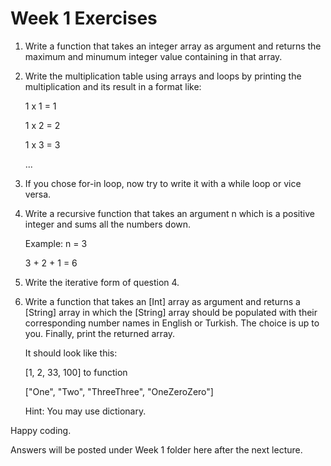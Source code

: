 # Week 1 Exercises

1. Write a function that takes an integer array as argument and returns the maximum and minumum integer value containing in that array.

2. Write the multiplication table using arrays and loops by printing the multiplication and its result in a format like:

   1 x 1 = 1

   1 x 2 = 2

   1 x 3 = 3

   ...

3. If you chose for-in loop, now try to write it with a while loop or vice versa.

4. Write a recursive function that takes an argument n which is a positive integer and sums all the numbers down. 

   Example: n = 3

   3 + 2 + 1 = 6

5. Write the iterative form of question 4.

6. Write a function that takes an [Int] array as argument and returns a [String] array in which the [String] array should be populated with their corresponding number names in English or Turkish. The choice is up to you. Finally, print the returned array.

   It should look like this:

   [1, 2, 33, 100] to function

   ["One", "Two", "ThreeThree", "OneZeroZero"]

   Hint: You may use dictionary.

Happy coding.

Answers will be posted under Week 1 folder here after the next lecture.